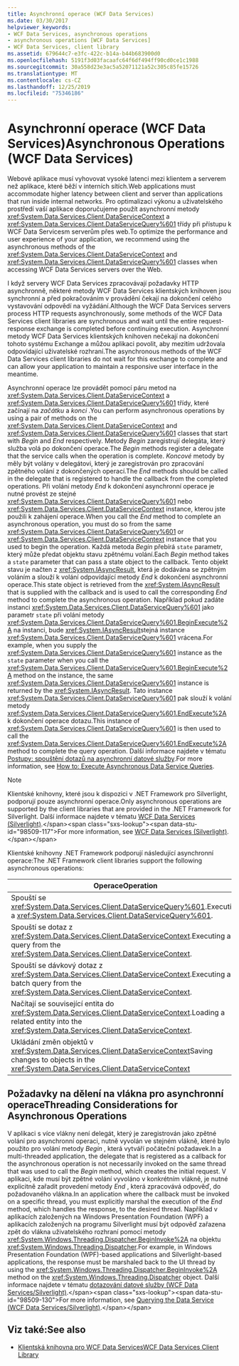 ```yaml
---
title: Asynchronní operace (WCF Data Services)
ms.date: 03/30/2017
helpviewer_keywords:
- WCF Data Services, asynchronous operations
- asynchronous operations [WCF Data Services]
- WCF Data Services, client library
ms.assetid: 679644c7-e3fc-422c-b14a-b44b683900d0
ms.openlocfilehash: 5191f3d03facaafc64f6df494ff90cd0ce1c1988
ms.sourcegitcommit: 30a558d23e3ac5a52071121a52c305c85fe15726
ms.translationtype: MT
ms.contentlocale: cs-CZ
ms.lasthandoff: 12/25/2019
ms.locfileid: "75346186"
---
```

# <a name="asynchronous-operations-wcf-data-services"></a><span data-ttu-id="98509-102">Asynchronní operace (WCF Data Services)</span><span class="sxs-lookup"><span data-stu-id="98509-102">Asynchronous Operations (WCF Data Services)</span></span>
<span data-ttu-id="98509-103">Webové aplikace musí vyhovovat vysoké latenci mezi klientem a serverem než aplikace, které běží v interních sítích.</span><span class="sxs-lookup"><span data-stu-id="98509-103">Web applications must accommodate higher latency between client and server than applications that run inside internal networks.</span></span> <span data-ttu-id="98509-104">Pro optimalizaci výkonu a uživatelského prostředí vaší aplikace doporučujeme použít asynchronní metody <xref:System.Data.Services.Client.DataServiceContext> a <xref:System.Data.Services.Client.DataServiceQuery%601> třídy při přístupu k WCF Data Servicesm serverům přes web.</span><span class="sxs-lookup"><span data-stu-id="98509-104">To optimize the performance and user experience of your application, we recommend using the asynchronous methods of the <xref:System.Data.Services.Client.DataServiceContext> and <xref:System.Data.Services.Client.DataServiceQuery%601> classes when accessing WCF Data Services servers over the Web.</span></span>  
  
 <span data-ttu-id="98509-105">I když servery WCF Data Services zpracovávají požadavky HTTP asynchronně, některé metody WCF Data Services klientských knihoven jsou synchronní a před pokračováním v provádění čekají na dokončení celého vystavování odpovědí na vyžádání.</span><span class="sxs-lookup"><span data-stu-id="98509-105">Although the WCF Data Services servers process HTTP requests asynchronously, some methods of the WCF Data Services client libraries are synchronous and wait until the entire request-response exchange is completed before continuing execution.</span></span> <span data-ttu-id="98509-106">Asynchronní metody WCF Data Services klientských knihoven nečekají na dokončení tohoto systému Exchange a můžou aplikaci povolit, aby mezitím udržovala odpovídající uživatelské rozhraní.</span><span class="sxs-lookup"><span data-stu-id="98509-106">The asynchronous methods of the WCF Data Services client libraries do not wait for this exchange to complete and can allow your application to maintain a responsive user interface in the meantime.</span></span>  
  
 <span data-ttu-id="98509-107">Asynchronní operace lze provádět pomocí páru metod na <xref:System.Data.Services.Client.DataServiceContext> a <xref:System.Data.Services.Client.DataServiceQuery%601> třídy, které začínají na *začátku* a *konci* .</span><span class="sxs-lookup"><span data-stu-id="98509-107">You can perform asynchronous operations by using a pair of methods on the <xref:System.Data.Services.Client.DataServiceContext> and <xref:System.Data.Services.Client.DataServiceQuery%601> classes that start with *Begin* and *End* respectively.</span></span> <span data-ttu-id="98509-108">Metody *Begin* zaregistrují delegáta, který služba volá po dokončení operace.</span><span class="sxs-lookup"><span data-stu-id="98509-108">The *Begin* methods register a delegate that the service calls when the operation is complete.</span></span> <span data-ttu-id="98509-109">*Koncové* metody by měly být volány v delegátovi, který je zaregistrován pro zpracování zpětného volání z dokončených operací.</span><span class="sxs-lookup"><span data-stu-id="98509-109">The *End* methods should be called in the delegate that is registered to handle the callback from the completed operations.</span></span> <span data-ttu-id="98509-110">Při volání metody *End* k dokončení asynchronní operace je nutné provést ze stejné <xref:System.Data.Services.Client.DataServiceQuery%601> nebo <xref:System.Data.Services.Client.DataServiceContext> instance, kterou jste použili k zahájení operace.</span><span class="sxs-lookup"><span data-stu-id="98509-110">When you call the *End* method to complete an asynchronous operation, you must do so from the same <xref:System.Data.Services.Client.DataServiceQuery%601> or <xref:System.Data.Services.Client.DataServiceContext> instance that you used to begin the operation.</span></span> <span data-ttu-id="98509-111">Každá metoda *Begin* přebírá `state` parametr, který může předat objektu stavu zpětnému volání.</span><span class="sxs-lookup"><span data-stu-id="98509-111">Each *Begin* method takes a `state` parameter that can pass a state object to the callback.</span></span> <span data-ttu-id="98509-112">Tento objekt stavu je načten z <xref:System.IAsyncResult>, která je dodávána se zpětným voláním a slouží k volání odpovídající metody *End* k dokončení asynchronní operace.</span><span class="sxs-lookup"><span data-stu-id="98509-112">This state object is retrieved from the <xref:System.IAsyncResult> that is supplied with the callback and is used to call the corresponding *End* method to complete the asynchronous operation.</span></span> <span data-ttu-id="98509-113">Například pokud zadáte instanci <xref:System.Data.Services.Client.DataServiceQuery%601> jako parametr `state` při volání metody <xref:System.Data.Services.Client.DataServiceQuery%601.BeginExecute%2A> na instanci, bude <xref:System.IAsyncResult>stejná instance <xref:System.Data.Services.Client.DataServiceQuery%601> vrácena.</span><span class="sxs-lookup"><span data-stu-id="98509-113">For example, when you supply the <xref:System.Data.Services.Client.DataServiceQuery%601> instance as the `state` parameter when you call the <xref:System.Data.Services.Client.DataServiceQuery%601.BeginExecute%2A> method on the instance, the same <xref:System.Data.Services.Client.DataServiceQuery%601> instance is returned by the <xref:System.IAsyncResult>.</span></span> <span data-ttu-id="98509-114">Tato instance <xref:System.Data.Services.Client.DataServiceQuery%601> pak slouží k volání metody <xref:System.Data.Services.Client.DataServiceQuery%601.EndExecute%2A> k dokončení operace dotazu.</span><span class="sxs-lookup"><span data-stu-id="98509-114">This instance of <xref:System.Data.Services.Client.DataServiceQuery%601> is then used to call the <xref:System.Data.Services.Client.DataServiceQuery%601.EndExecute%2A> method to complete the query operation.</span></span> <span data-ttu-id="98509-115">Další informace najdete v tématu [Postupy: spouštění dotazů na asynchronní datové služby](how-to-execute-asynchronous-data-service-queries-wcf-data-services.md).</span><span class="sxs-lookup"><span data-stu-id="98509-115">For more information, see [How to: Execute Asynchronous Data Service Queries](how-to-execute-asynchronous-data-service-queries-wcf-data-services.md).</span></span>  
  
> [!NOTE]
> <span data-ttu-id="98509-116">Klientské knihovny, které jsou k dispozici v .NET Framework pro Silverlight, podporují pouze asynchronní operace.</span><span class="sxs-lookup"><span data-stu-id="98509-116">Only asynchronous operations are supported by the client libraries that are provided in the .NET Framework for Silverlight.</span></span> <span data-ttu-id="98509-117">Další informace najdete v tématu [WCF Data Services (Silverlight)](https://docs.microsoft.com/previous-versions/windows/silverlight/dotnet-windows-silverlight/cc838234(v=vs.95)).</span><span class="sxs-lookup"><span data-stu-id="98509-117">For more information, see [WCF Data Services (Silverlight)](https://docs.microsoft.com/previous-versions/windows/silverlight/dotnet-windows-silverlight/cc838234(v=vs.95)).</span></span>  
  
 <span data-ttu-id="98509-118">Klientské knihovny .NET Framework podporují následující asynchronní operace:</span><span class="sxs-lookup"><span data-stu-id="98509-118">The .NET Framework client libraries support the following asynchronous operations:</span></span>  
  
|<span data-ttu-id="98509-119">Operace</span><span class="sxs-lookup"><span data-stu-id="98509-119">Operation</span></span>|<span data-ttu-id="98509-120">Metody</span><span class="sxs-lookup"><span data-stu-id="98509-120">Methods</span></span>|  
|---------------|-------------|  
|<span data-ttu-id="98509-121">Spouští se <xref:System.Data.Services.Client.DataServiceQuery%601>.</span><span class="sxs-lookup"><span data-stu-id="98509-121">Executing a <xref:System.Data.Services.Client.DataServiceQuery%601>.</span></span>|-   <xref:System.Data.Services.Client.DataServiceQuery%601.BeginExecute%2A><br />-   <xref:System.Data.Services.Client.DataServiceQuery%601.EndExecute%2A>|  
|<span data-ttu-id="98509-122">Spouští se dotaz z <xref:System.Data.Services.Client.DataServiceContext>.</span><span class="sxs-lookup"><span data-stu-id="98509-122">Executing a query from the <xref:System.Data.Services.Client.DataServiceContext>.</span></span>|-   <xref:System.Data.Services.Client.DataServiceContext.BeginExecute%2A><br />-   <xref:System.Data.Services.Client.DataServiceContext.EndExecute%2A>|  
|<span data-ttu-id="98509-123">Spouští se dávkový dotaz z <xref:System.Data.Services.Client.DataServiceContext>.</span><span class="sxs-lookup"><span data-stu-id="98509-123">Executing a batch query from the <xref:System.Data.Services.Client.DataServiceContext>.</span></span>|-   <xref:System.Data.Services.Client.DataServiceContext.BeginExecuteBatch%2A><br />-   <xref:System.Data.Services.Client.DataServiceContext.EndExecuteBatch%2A>|  
|<span data-ttu-id="98509-124">Načítají se související entita do <xref:System.Data.Services.Client.DataServiceContext>.</span><span class="sxs-lookup"><span data-stu-id="98509-124">Loading a related entity into the <xref:System.Data.Services.Client.DataServiceContext>.</span></span>|-   <xref:System.Data.Services.Client.DataServiceContext.BeginLoadProperty%2A><br />-   <xref:System.Data.Services.Client.DataServiceContext.EndLoadProperty%2A>|  
|<span data-ttu-id="98509-125">Ukládání změn objektů v <xref:System.Data.Services.Client.DataServiceContext></span><span class="sxs-lookup"><span data-stu-id="98509-125">Saving changes to objects in the <xref:System.Data.Services.Client.DataServiceContext></span></span>|-   <xref:System.Data.Services.Client.DataServiceContext.BeginSaveChanges%2A><br />-   <xref:System.Data.Services.Client.DataServiceContext.EndSaveChanges%2A>|  
  
## <a name="threading-considerations-for-asynchronous-operations"></a><span data-ttu-id="98509-126">Požadavky na dělení na vlákna pro asynchronní operace</span><span class="sxs-lookup"><span data-stu-id="98509-126">Threading Considerations for Asynchronous Operations</span></span>  
 <span data-ttu-id="98509-127">V aplikaci s více vlákny není delegát, který je zaregistrován jako zpětné volání pro asynchronní operaci, nutně vyvolán ve stejném vlákně, které bylo použito pro volání metody *Begin* , která vytváří počáteční požadavek.</span><span class="sxs-lookup"><span data-stu-id="98509-127">In a multi-threaded application, the delegate that is registered as a callback for the asynchronous operation is not necessarily invoked on the same thread that was used to call the *Begin* method, which creates the initial request.</span></span> <span data-ttu-id="98509-128">V aplikaci, kde musí být zpětné volání vyvoláno v konkrétním vlákně, je nutné explicitně zařadit provedení metody *End* , která zpracovává odpověď, do požadovaného vlákna.</span><span class="sxs-lookup"><span data-stu-id="98509-128">In an application where the callback must be invoked on a specific thread, you must explicitly marshal the execution of the *End* method, which handles the response, to the desired thread.</span></span> <span data-ttu-id="98509-129">Například v aplikacích založených na Windows Presentation Foundation (WPF) a aplikacích založených na programu Silverlight musí být odpověď zařazena zpět do vlákna uživatelského rozhraní pomocí metody <xref:System.Windows.Threading.Dispatcher.BeginInvoke%2A> na objektu <xref:System.Windows.Threading.Dispatcher>.</span><span class="sxs-lookup"><span data-stu-id="98509-129">For example, in Windows Presentation Foundation (WPF)-based applications and Silverlight-based applications, the response must be marshaled back to the UI thread by using the <xref:System.Windows.Threading.Dispatcher.BeginInvoke%2A> method on the <xref:System.Windows.Threading.Dispatcher> object.</span></span> <span data-ttu-id="98509-130">Další informace najdete v tématu [dotazování datové služby (WCF Data Services/Silverlight)](https://docs.microsoft.com/previous-versions/windows/silverlight/dotnet-windows-silverlight/cc903932(v=vs.95)).</span><span class="sxs-lookup"><span data-stu-id="98509-130">For more information, see [Querying the Data Service (WCF Data Services/Silverlight)](https://docs.microsoft.com/previous-versions/windows/silverlight/dotnet-windows-silverlight/cc903932(v=vs.95)).</span></span>  
  
## <a name="see-also"></a><span data-ttu-id="98509-131">Viz také:</span><span class="sxs-lookup"><span data-stu-id="98509-131">See also</span></span>

- [<span data-ttu-id="98509-132">Klientská knihovna pro WCF Data Services</span><span class="sxs-lookup"><span data-stu-id="98509-132">WCF Data Services Client Library</span></span>](wcf-data-services-client-library.md)
